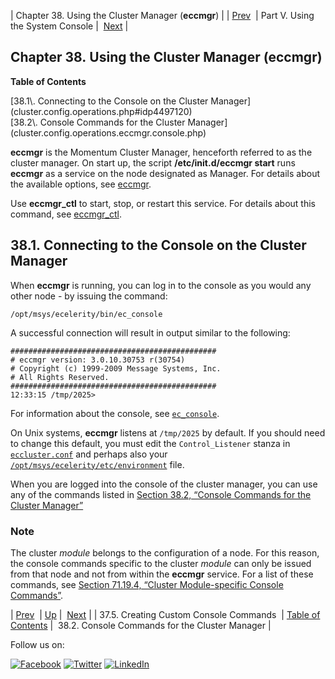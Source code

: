 | Chapter 38. Using the Cluster Manager (**eccmgr**) |
| [Prev](operations.console.lua.php)  | Part V. Using the System Console |  [Next](cluster.config.operations.eccmgr.console.php) |

## Chapter 38. Using the Cluster Manager (eccmgr)

**Table of Contents**

<dl class="toc">

<dt>[38.1\. Connecting to the Console on the Cluster Manager](cluster.config.operations.php#idp4497120)</dt>

<dt>[38.2\. Console Commands for the Cluster Manager](cluster.config.operations.eccmgr.console.php)</dt>

</dl>

**eccmgr** is the Momentum Cluster Manager, henceforth referred to as the cluster manager. On start up, the script **/etc/init.d/eccmgr start**       runs **eccmgr** as a service on the node designated as Manager. For details about the available options, see [eccmgr](executable.eccmgr.php "eccmgr").

Use **eccmgr_ctl** to start, stop, or restart this service. For details about this command, see [eccmgr_ctl](executable.eccmgr_ctl.php "eccmgr_ctl").

## 38.1. Connecting to the Console on the Cluster Manager

When **eccmgr** is running, you can log in to the console as you would any other node - by issuing the command:

`/opt/msys/ecelerity/bin/ec_console`

A successful connection will result in output similar to the following:

```
##############################################
# eccmgr version: 3.0.10.30753 r(30754)
# Copyright (c) 1999-2009 Message Systems, Inc.
# All Rights Reserved.
##############################################
12:33:15 /tmp/2025>
```

For information about the console, see [`ec_console`](operations.php#operations.console "37.1. Connecting to the Console").

On Unix systems, **eccmgr** listens at `/tmp/2025` by default. If you should need to change this default, you must edit the `Control_Listener` stanza in [`eccluster.conf`](conf.ref.eccluster.conf.php "16.2. eccluster.conf File") and perhaps also your [`/opt/msys/ecelerity/etc/environment`](environment_file.php "Chapter 31. Configuring the Environment File") file.

When you are logged into the console of the cluster manager, you can use any of the commands listed in [Section 38.2, “Console Commands for the Cluster Manager”](cluster.config.operations.eccmgr.console.php "38.2. Console Commands for the Cluster Manager")

### Note

The cluster *module* belongs to the configuration of a node. For this reason, the console commands specific to the cluster *module* can only be issued from that node and not from within the **eccmgr** service. For a list of these commands, see [Section 71.19.4, “Cluster Module-specific Console Commands”](modules.cluster.php#modules.cluster.console "71.19.4. Cluster Module-specific Console Commands").

| [Prev](operations.console.lua.php)  | [Up](p.operations.php) |  [Next](cluster.config.operations.eccmgr.console.php) |
| 37.5. Creating Custom Console Commands  | [Table of Contents](index.php) |  38.2. Console Commands for the Cluster Manager |

Follow us on:

[![Facebook](https://support.messagesystems.com/images/icon-facebook.png)](http://www.facebook.com/messagesystems) [![Twitter](https://support.messagesystems.com/images/icon-twitter.png)](http://twitter.com/#!/MessageSystems) [![LinkedIn](https://support.messagesystems.com/images/icon-linkedin.png)](http://www.linkedin.com/company/message-systems)